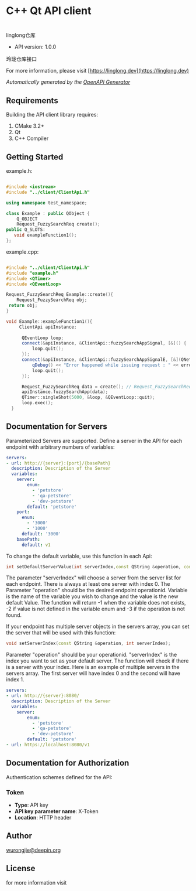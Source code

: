 # C++ Qt API client

# 

linglong仓库

- API version: 1.0.0

玲珑仓库接口

  For more information, please visit [https://linglong.dev](https://linglong.dev)

*Automatically generated by the [OpenAPI Generator](https://openapi-generator.tech)*


## Requirements

Building the API client library requires:

1. CMake 3.2+
2. Qt
3. C++ Compiler

## Getting Started

example.h:
```c++

#include <iostream>
#include "../client/ClientApi.h"

using namespace test_namespace;

class Example : public QObject {
    Q_OBJECT
    Request_FuzzySearchReq create();
public Q_SLOTS:
   void exampleFunction1();
};

```

example.cpp:
```c++

#include "../client/ClientApi.h"
#include "example.h"
#include <QTimer>
#include <QEventLoop>

Request_FuzzySearchReq Example::create(){
    Request_FuzzySearchReq obj;
 return obj;
}

void Example::exampleFunction1(){
     ClientApi apiInstance;
     
      QEventLoop loop;
      connect(&apiInstance, &ClientApi::fuzzySearchAppSignal, [&]() {
          loop.quit();
      });
      connect(&apiInstance, &ClientApi::fuzzySearchAppSignalE, [&](QNetworkReply::NetworkError, QString error_str) {
          qDebug() << "Error happened while issuing request : " << error_str;
          loop.quit();
      });

      Request_FuzzySearchReq data = create(); // Request_FuzzySearchReq | app json数据
      apiInstance.fuzzySearchApp(data);
      QTimer::singleShot(5000, &loop, &QEventLoop::quit);
      loop.exec();
  }

```

## Documentation for Servers

Parameterized Servers are supported. Define a server in the API for each endpoint with arbitrary numbers of variables:

```yaml
servers:
- url: http://{server}:{port}/{basePath}
  description: Description of the Server
  variables:
    server:
        enum:
          - 'petstore'
          - 'qa-petstore'
          - 'dev-petstore'
        default: 'petstore'
    port:
      enum:
        - '3000'
        - '1000'
      default: '3000'
    basePath:
      default: v1
```
To change the default variable, use this function in each Api:
```c++
int setDefaultServerValue(int serverIndex,const QString &operation, const QString &variable,const QString &val);
```
The parameter "serverIndex" will choose a server from the server list for each endpoint. There is always at least one server with index 0. The Parameter "operation" should be the desired endpoint operationid.
Variable is the name of the variable you wish to change and the value is the new default Value.
The function will return -1 when the variable does not exists, -2 if value is not defined in the variable enum and -3 if the operation is not found.

If your endpoint has multiple server objects in the servers array, you can set the server that will be used with this function:
```c++
void setServerIndex(const QString &operation, int serverIndex);
```
Parameter "operation" should be your operationid. "serverIndex" is the index you want to set as your default server. The function will check if there is a server with your index.
Here is an example of multiple servers in the servers array. The first server will have index 0 and the second will have index 1.
```yaml
servers:
- url: http://{server}:8080/
  description: Description of the Server
  variables:
    server:
        enum:
          - 'petstore'
          - 'qa-petstore'
          - 'dev-petstore'
        default: 'petstore'
- url: https://localhost:8080/v1
```

## Documentation for Authorization

Authentication schemes defined for the API:
### Token


- **Type**: API key
- **API key parameter name**: X-Token
- **Location**: HTTP header


## Author

wurongjie@deepin.org


## License

 for more information visit []()